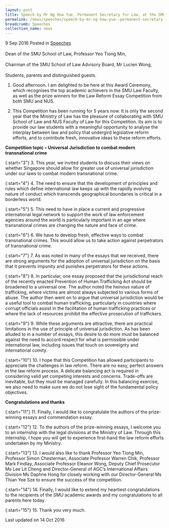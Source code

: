 ```yaml
---
layout: post
title: Speech by Mr Ng How Yue, Permanent Secretary for Law, at the SMU Award Ceremony 2016
permalink: /news/speeches/speech-by-mr-ng-how-yue--permanent-secretary-for-law--at-the-smu
breadcrumb: Speeches
collection_name: news
---
```


9 Sep 2016 Posted in [Speeches](/news/speeches)
<br>  
Dean of the SMU School of Law, Professor Yeo Tiong Min,
<br>  
Chairman of the SMU School of Law Advisory Board, Mr Lucien Wong,
<br>  
Students, parents and distinguished guests.


1. Good afternoon. I am delighted to be here at this Award Ceremony, which recognises the top academic achievers in the SMU Law Faculty, as well as the prize winners for the Law Reform Essay Competition from both SMU and NUS.


2. This Competition has been running for 5 years now. It is only the second year that the Ministry of Law has the pleasure of collaborating with SMU School of Law and NUS Faculty of Law for this Competition. Its aim is to provide our law students with a meaningful opportunity to analyse the interplay between law and policy that undergird legislative reform efforts, and to contribute fresh, innovative ideas to these reform efforts. 

**Competition topic – Universal Jurisdiction to combat modern transnational crime**

{:start="3"}
3. This year, we invited students to discuss their views on whether Singapore should allow for greater use of universal jurisdiction under our laws to combat modern transnational crime.  

{:start="4"}
4. The need to ensure that the development of principles and rules which define international law keeps up with the rapidly evolving nature of conduct which transcends geographical boundaries is critical in a borderless world.

{:start="5"}
5. This need to have in place a current and progressive international legal network to support the work of law enforcement agencies around the world is particularly important in an age where transnational crimes are changing the nature and face of crime.

{:start="6"}
6. We have to develop fresh, effective ways to combat transnational crimes. This would allow us to take action against perpetrators of transnational crime.

{:start="7"}
7. As was noted in many of the essays that we received, there are strong arguments for the adoption of universal jurisdiction on the basis that it prevents impunity and punishes perpetrators for these actions.

{:start="8"}
8. In particular, one essay proposed that the jurisdictional reach of the recently enacted Prevention of Human Trafficking Act should be broadened to a universal one. The author noted the heinous nature of trafficking, where victims are almost always subjected to various forms of abuse. The author then went on to argue that universal jurisdiction would be a useful tool to combat human trafficking, particularly in countries where corrupt officials assist in the facilitation of human trafficking practices or where the lack of resources prohibit the effective prosecution of traffickers.

{:start="9"}
9. While these arguments are attractive, there are practical limitations in the use of principle of universal jurisdiction. As has been alluded to in a number of essays, this desire to do more must be balanced against the need to accord respect for what is permissible under international law, including issues that touch on sovereignty and international comity. 

{:start="10"}
10. I hope that this Competition has allowed participants to appreciate the challenges in law reform. There are no easy, perfect answers in the law reform process. A delicate balancing act is required in considering valid yet competing interests and concerns. Trade-offs are inevitable, but they must be managed carefully.  In this balancing exercise, we also need to make sure we do not lose sight of the fundamental policy objectives.

**Congratulations and thanks**

{:start="11"}
11. Finally, I would like to congratulate the authors of the prize-winning essays and commendation essay.

{:start="12"}
12. To the authors of the prize-winning essays, I welcome you to an internship with the legal divisions at the Ministry of Law. Through this internship, I hope you will get to experience first-hand the law reform efforts undertaken by my Ministry. 

{:start="13"}
13. I would also like to thank Professor Yeo Tiong Min, Professor Simon Chesterman, Associate Professor Warren Chik, Professor Mark Findlay, Associate Professor Eleanor Wong, Deputy Chief Prosecutor Ms Lee Lit Cheng and Director-General of AGC’s International Affairs Division Ms Daphne Hong for closely working with our Director-General Ms Thian Yee Sze to ensure the success of the competition.

{:start="14"}
14. Finally, I would like to extend my heartiest congratulations to the recipients of the SMU academic awards and my congratulations to all parents here today.

{:start="15"}
15. Thank you very much.

<p class="right-side-updated">Last updated on 14 Oct 2016</p>



